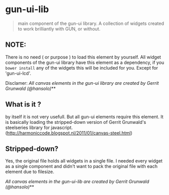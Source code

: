 gun-ui-lib
==========
> main component of the gun-ui library.
> A collection of widgets created to work brilliantly with GUN, or without.

## NOTE: 
There is no need ( or purpose ) to load this element by yourself. All widget components of the gun-ui library have this element as a dependency, if you  `bower install` any of the widgets this will be included for you. Except for 'gun-ui-lcd'.

Disclamer:
_All canvas elements in the gun-ui library are created by Gerrit Grunwald (@hansolo)_**

## What is it ?
by itself it is not very usefull. But all gun-ui elements require this element. It is basically loading the stripped-down version of Gerrit Grunwald's steelseries library for javascript. (http://harmoniccode.blogspot.nl/2011/01/canvas-steel.html)

## Stripped-down?
Yes, the original file holds all widgets in a single file. I needed every widget as a single component and didn't want to pack the original file with each element due to filesize.


_All canvas elements in the gun-ui-lib are created by Gerrit Grunwald (@hansolo)_**
